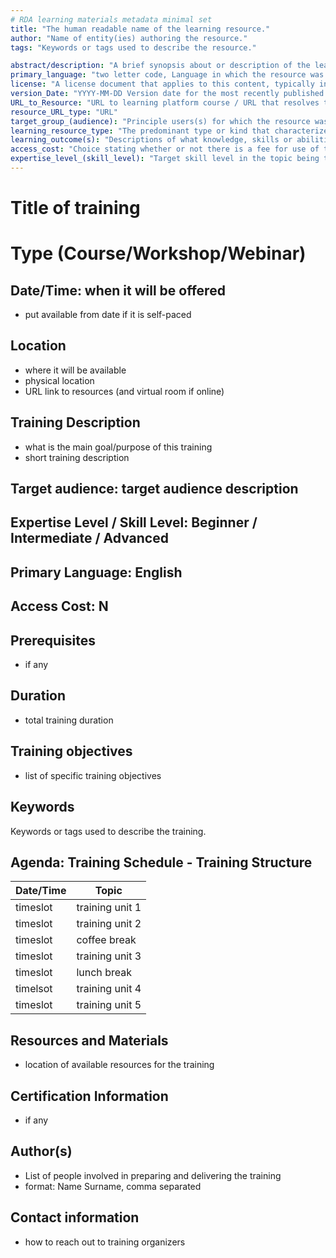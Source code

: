 ```yaml
---
# RDA learning materials metadata minimal set
title: "The human readable name of the learning resource."
author: "Name of entity(ies) authoring the resource."
tags: "Keywords or tags used to describe the resource."

abstract/description: "A brief synopsis about or description of the learning resource."
primary_language: "two letter code, Language in which the resource was originally published or made available."
license: "A license document that applies to this content, typically indicated by URL"
version_Date: "YYYY-MM-DD Version date for the most recently published or broadcast resource."
URL_to_Resource: "URL to learning platform course / URL that resolves to the learning resource or to a "landing page" for the resource that contains important contextual information including the direct resolvable link to the resource, if applicable. Should be a PID, if possible."
resource_URL_type: "URL"
target_group_(audience): "Principle users(s) for which the resource was designed."
learning_resource_type: "The predominant type or kind that characterizes the learning resource."
learning_outcome(s): "Descriptions of what knowledge, skills or abilities students should acquire on completion of the resource."
access_cost: "Choice stating whether or not there is a fee for use of the resource (CV = Y/N/Maybe with recommendation that further explanation of “Maybe” goes in the Description field"
expertise_level_(skill_level): "Target skill level in the topic being taught; example values include: beginner, intermediate, advanced"
---
```


# Title of training 
# Type (Course/Workshop/Webinar)

## Date/Time: when it will be offered
- put available from date if it is self-paced

## Location
- where it will be available
- physical location
- URL link to  resources (and virtual room if online)

## Training Description
- what is the main goal/purpose of this training
- short training description

## Target audience: target audience description

## Expertise Level / Skill Level: Beginner / Intermediate / Advanced

## Primary Language: English

## Access Cost: N

## Prerequisites
- if any

## Duration
- total training duration

## Training objectives
- list of specific training objectives

## Keywords
Keywords or tags used to describe the training.

## Agenda: Training Schedule - Training Structure
| Date/Time | Topic             |
|-----------|-------------------|
| timeslot  | training unit 1   |
| timeslot  | training unit 2   |
| timeslot  | coffee break      |
| timeslot  | training unit 3   |
| timeslot  | lunch break       |
| timelsot  | training unit 4   |
| timeslot  | training unit 5   |

## Resources and Materials
- location of available resources for the training

## Certification Information
- if any

## Author(s)
- List of people involved in preparing and delivering the training
- format: Name Surname, comma separated

## Contact information
- how to reach out to training organizers